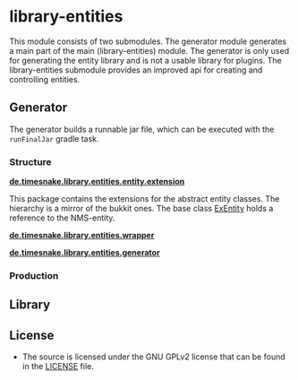 # library-entities

This module consists of two submodules. The generator module generates a main part of the main (library-entities)
module. The generator is only used for generating the entity library and is not a usable library for plugins.
The library-entities submodule provides an improved api for creating and controlling entities.

## Generator

The generator builds a runnable jar file, which can be executed with the `runFinalJar` gradle task.

### Structure

**[de.timesnake.library.entities.entity.extension]**

This package contains the extensions for the abstract entity classes. The hierarchy is a mirror of the bukkit ones.
The base class [ExEntity] holds a reference to the NMS-entity.

**[de.timesnake.library.entities.wrapper]**

**[de.timesnake.library.entities.generator]**

### Production

## Library

[ExEntity]: generator/src/main/java/de/timesnake/library/entities/entity/extension/ExEntity.java

[de.timesnake.library.entities.entity.extension]: generator/src/main/java/de/timesnake/library/entities/entity/extension

[de.timesnake.library.entities.generator]: generator/src/main/java/de/timesnake/library/entities/generator

[de.timesnake.library.entities.wrapper]: generator/src/main/java/de/timesnake/library/entities/wrapper

[templates]: generator/src/main/resources/templates

## License

- The source is licensed under the GNU GPLv2 license that can be found in the [LICENSE](LICENSE) file.
